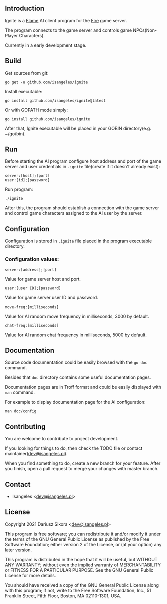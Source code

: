 ## Introduction
Ignite is a [Flame](https://github.com/isangeles/flame) AI client program for the [Fire](https://github.com/isangeles/fire) game server.

The program connects to the game server and controls game NPCs(Non-Player Characters).

Currently in a early development stage.
## Build
Get sources from git:
```
go get -u github.com/isangeles/ignite
```
Install executable:
```
go install github.com/isangeles/ignite@latest
```
Or with GOPATH mode simply:
```
go install github.com/isangeles/ignite
```
After that, Ignite executable will be placed in your GOBIN directory(e.g. ~/go/bin).
## Run
Before starting the AI program configure host address and port of the game server and user credentials in `.ignite` file(create if it doesn't already exist):
```
server:[host];[port]
user:[id];[password]
```
Run program:
```
./ignite
```
After this, the program should establish a connection with the game server and control game characters assigned to the AI user by the server.
## Configuration
Configuration is stored in `.ignite` file placed in the program executable directory.
### Configuration values:
```
server:[address];[port]
```
Value for game server host and port.
```
user:[user ID];[password]
```
Value for game server user ID and password.
```
move-freq:[milliseconds]
```
Value for AI random move frequency in milliseconds, 3000 by default.
```
chat-freq:[milliseconds]
```
Value for AI random chat frequency in milliseconds, 5000 by default.
## Documentation
Source code documentation could be easily browsed with the `go doc` command.

Besides that `doc` directory contains some useful documentation pages.

Documentation pages are in Troff format and could be easily displayed with `man` command.

For example to display documentation page for the AI configuration:
```
man doc/config
```
## Contributing
You are welcome to contribute to project development.

If you looking for things to do, then check the TODO file or contact maintainer(dev@isangeles.pl).

When you find something to do, create a new branch for your feature.
After you finish, open a pull request to merge your changes with master branch.
## Contact
* Isangeles <<dev@isangeles.pl>>
## License
Copyright 2021 Dariusz Sikora <<dev@isangeles.pl>>

This program is free software; you can redistribute it and/or modify
it under the terms of the GNU General Public License as published by
the Free Software Foundation; either version 2 of the License, or
(at your option) any later version.

This program is distributed in the hope that it will be useful,
but WITHOUT ANY WARRANTY; without even the implied warranty of
MERCHANTABILITY or FITNESS FOR A PARTICULAR PURPOSE.  See the
GNU General Public License for more details.

You should have received a copy of the GNU General Public License
along with this program; if not, write to the Free Software
Foundation, Inc., 51 Franklin Street, Fifth Floor, Boston,
MA 02110-1301, USA.
